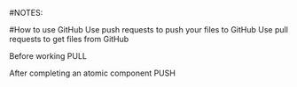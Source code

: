 #NOTES:

#How to use GitHub
Use push requests to push your files to GitHub
Use pull requests to get files from GitHub

Before working PULL

After completing an atomic component PUSH
